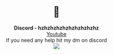 <h1 align="center">👋</h1>
<p align="center">
  <b>Discord - hzhzhzhzhzhzhzhzhzhz</b><br>
  <a href="https://www.youtube.com/channel/UCZeI4eM-JxF0Aq72XcPMP5g">Youtube</a><br>If you need any help hit my dm on discord<br>
  <img src="https://komarev.com/ghpvc/?username=ret42&color=1a1a1a">
  <br></br>
